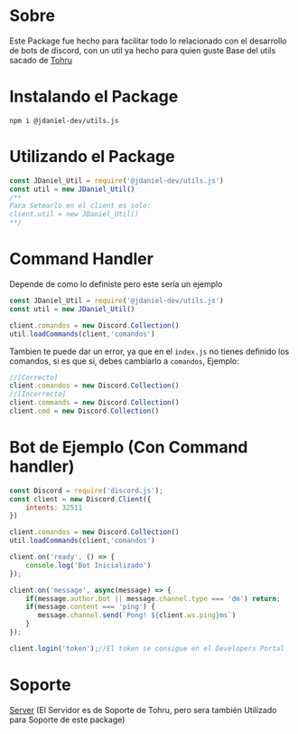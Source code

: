 # Sobre
Este Package fue hecho para facilitar todo lo relacionado con el desarrollo de bots de discord, con un util ya hecho para quien guste
Base del utils sacado de [Tohru](https://tohru.ga/)

# Instalando el Package
```
npm i @jdaniel-dev/utils.js
```

# Utilizando el Package
```js
const JDaniel_Util = require('@jdaniel-dev/utils.js')
const util = new JDaniel_Util()
/**
Para Setearlo en el client es solo:
client.util = new JDaniel_Util()
**/
```

# Command Handler
Depende de como lo definiste pero este sería un ejemplo
```js
const JDaniel_Util = require('@jdaniel-dev/utils.js')
const util = new JDaniel_Util()

client.comandos = new Discord.Collection()
util.loadCommands(client,'comandos')
```
Tambien te puede dar un error, ya que en el `index.js` no tienes definido los comandos, si es que si, debes cambiarlo a `comandos`, Ejemplo:
```js
//[Correcto]
client.comandos = new Discord.Collection()
//[Incorrecto]
client.commands = new Discord.Collection()
client.cmd = new Discord.Collection()
```

# Bot de Ejemplo (Con Command handler)
```js
const Discord = require('discord.js');
const client = new Discord.Client({
    intents: 32511
})

client.comandos = new Discord.Collection()
util.loadCommands(client,'comandos')

client.on('ready', () => {
    console.log('Bot Inicializado')
});

client.on('message', async(message) => {
    if(message.author.bot || message.channel.type === 'dm') return;
    if(message.content === 'ping') {
       message.channel.send(`Pong! ${client.ws.ping}ms`)
    }
});

client.login('token');//El token se consigue en el Developers Portal
```

# Soporte
[Server](https://discord.gg/nB2Je6jjbs) (El Servidor es de Soporte de Tohru, pero sera también Utilizado para Soporte de este package)